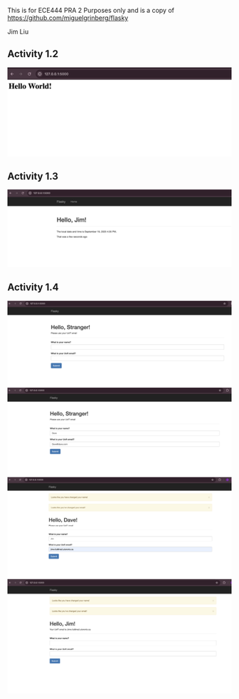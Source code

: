 This is for ECE444 PRA 2 Purposes only and is a copy of https://github.com/miguelgrinberg/flasky

Jim Liu

## Activity 1.2
![activity1.2](activity1-2.png)

## Activity 1.3
![activity1.3](activity1-3.png)

## Activity 1.4
![activity1.4](4-1.png)
![activity1.4](4-2.png)
![activity1.4](4-3.png)
![activity1.4](4-4.png)